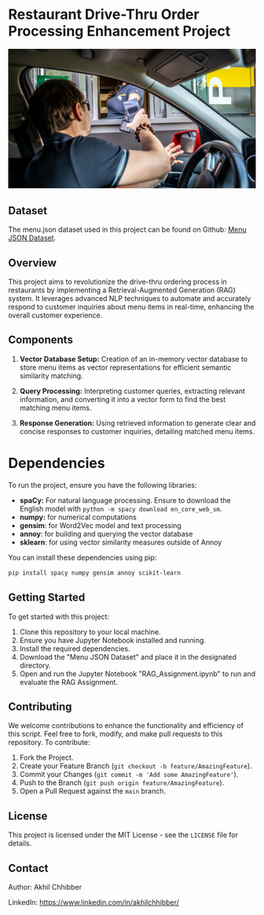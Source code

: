 # Restaurant Drive-Thru Order Processing Enhancement Project
<p align="center">
  <img src="https://github.com/akhilchibber/RAG-Drive-Thru/blob/main/Drive-thru.png?raw=true" alt="earthml Logo">
</p>

## Dataset
The menu.json dataset used in this project can be found on Github: [Menu JSON Dataset](https://gist.githubusercontent.com/xapss/f1bc847ed57236c11f1e810095fa7555/raw/57bfab76abdecb0de83476fae953fac8b8c68378/menu.json). 

## Overview
This project aims to revolutionize the drive-thru ordering process in restaurants by implementing a Retrieval-Augmented Generation (RAG) system. It leverages advanced NLP techniques to automate and accurately respond to customer inquiries about menu items in real-time, enhancing the overall customer experience.

## Components

1. **Vector Database Setup:** Creation of an in-memory vector database to store menu items as vector representations for efficient semantic similarity matching.

2. **Query Processing:** Interpreting customer queries, extracting relevant information, and converting it into a vector form to find the best matching menu items.

3. **Response Generation:** Using retrieved information to generate clear and concise responses to customer inquiries, detailing matched menu items.

# Dependencies
To run the project, ensure you have the following libraries:

- **spaCy:** For natural language processing. Ensure to download the English model with `python -m spacy download en_core_web_sm`.
- **numpy:** for numerical computations
- **gensim**: for Word2Vec model and text processing
- **annoy**: for building and querying the vector database
- **sklearn**: for using vector similarity measures outside of Annoy

You can install these dependencies using pip:

```bash
pip install spacy numpy gensim annoy scikit-learn
```

## Getting Started
To get started with this project:

1. Clone this repository to your local machine.
2. Ensure you have Jupyter Notebook installed and running.
3. Install the required dependencies.
4. Download the "Menu JSON Dataset" and place it in the designated directory.
5. Open and run the Jupyter Notebook "RAG_Assignment.ipynb" to run and evaluate the RAG Assignment.

## Contributing
We welcome contributions to enhance the functionality and efficiency of this script. Feel free to fork, modify, and make pull requests to this repository. To contribute:

1. Fork the Project.
2. Create your Feature Branch (`git checkout -b feature/AmazingFeature`).
3. Commit your Changes (`git commit -m 'Add some AmazingFeature'`).
4. Push to the Branch (`git push origin feature/AmazingFeature`).
5. Open a Pull Request against the `main` branch.

## License

This project is licensed under the MIT License - see the `LICENSE` file for details.

## Contact

Author: Akhil Chhibber

LinkedIn: https://www.linkedin.com/in/akhilchhibber/
